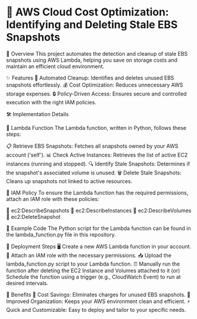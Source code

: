 # 🌟 AWS Cloud Cost Optimization: Identifying and Deleting Stale EBS Snapshots

🚀 Overview
This project automates the detection and cleanup of stale EBS snapshots using AWS Lambda, helping you save on storage costs and maintain an efficient cloud environment.

✨ Features
🔄 Automated Cleanup: Identifies and deletes unused EBS snapshots effortlessly.
💰 Cost Optimization: Reduces unnecessary AWS storage expenses.
🔒 Policy-Driven Access: Ensures secure and controlled execution with the right IAM policies.

🛠️ Implementation Details

🧠 Lambda Function
The Lambda function, written in Python, follows these steps:

📋 Retrieve EBS Snapshots: Fetches all snapshots owned by your AWS account ('self').
📊 Check Active Instances: Retrieves the list of active EC2 instances (running and stopped).
🔍 Identify Stale Snapshots: Determines if the snapshot's associated volume is unused.
🗑️ Delete Stale Snapshots: Cleans up snapshots not linked to active resources.

🔑 IAM Policy
To ensure the Lambda function has the required permissions, attach an IAM role with these policies:

📜 ec2:DescribeSnapshots
📜 ec2:DescribeInstances
📜 ec2:DescribeVolumes
📜 ec2:DeleteSnapshot

📂 Example Code
The Python script for the Lambda function can be found in the lambda_function.py file in this repository.

🛴 Deployment Steps
🖥️ Create a new AWS Lambda function in your account.
🔗 Attach an IAM role with the necessary permissions.
📥 Upload the lambda_function.py script to your Lambda function.
⏰ Manually run the function after deleting the EC2 Instance and Volumes attached to it (or) Schedule the function using a trigger (e.g., CloudWatch Event) to run at desired intervals.

🌈 Benefits
💸 Cost Savings: Eliminates charges for unused EBS snapshots.
🧹 Improved Organization: Keeps your AWS environment clean and efficient.
⚡ Quick and Customizable: Easy to deploy and tailor to your specific needs.
